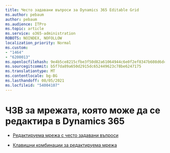```yaml
---
title: Често задавани въпроси за Dynamics 365 Editable Grid
ms.author: pebaum
author: pebaum
ms.audience: ITPro
ms.topic: article
ms.service: o365-administration
ROBOTS: NOINDEX, NOFOLLOW
localization_priority: Normal
ms.custom:
- "1464"
- "6200013"
ms.openlocfilehash: 9e4b5ce8215cfbe3f50d82a61064944c6e0f2ef8347b608d6dc81cd8cf66d2e6
ms.sourcegitcommit: b5f7da89a650d2915dc652449623c78be6247175
ms.translationtype: MT
ms.contentlocale: bg-BG
ms.lasthandoff: 08/05/2021
ms.locfileid: "54004107"
---
```

# <a name="dynamics-365-editable-grid-faqs"></a>ЧЗВ за мрежата, която може да се редактира в Dynamics 365

* [Редактируема мрежа с често задавани въпроси](https://docs.microsoft.com/dynamics365/customer-engagement/customize/make-grids-lists-editable-custom-control#frequently-asked-questions-faqs)

* [Клавишни комбинации за редактируема мрежа](https://docs.microsoft.com/dynamics365/customer-engagement/basics/keyboard-shortcuts#editable-grids-views)
